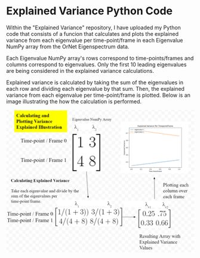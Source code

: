 # Explained Variance Python Code

Within the "Explained Variance" repository, I have uploaded my Python code that consists of a funcion that calculates and plots the explained variance from each eigenvalue per time-point/frame
in each Eigenvalue NumPy array from the OrNet Eigenspectrum data. 

Each Eigenvalue NumPy array's rows correspond to time-points/frames and columns correspond to eigenvalues. Only the first 10 leading eigenvalues are being considered in the explained
variance calculations. 

Explained variance is calculated by taking the sum of the eigenvalues in each row and dividing each eigenvalue by that sum. Then, the explained variance from each eigenvalue per time-point/frame is plotted. Below is an image illustrating the how the calculation is performed. 

![](https://github.com/quinngroup/ornet-reu-2021/blob/main/Images/expvariancediagram.png)

